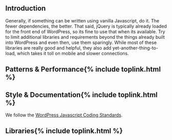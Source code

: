 
## Introduction

Generally, if something can be written using vanilla Javascript, do it. The fewer dependencies, the better. That said, jQuery is typically already loaded for the front end of WordPress, so its fine to use that when its available. Try to limit additional libraries and requirements beyond the things already built into WordPress and even then, use them sparingly. While most of these libraries are really good and helpful, they also add yet-another-thing-to-load, which takes it toll on mobile and slower connections.

<h2 id="patterns">Patterns & Performance{% include toplink.html %}</h2>

<h2 id="docs">Style & Documentation{% include toplink.html %}</h2>

We follow the [WordPress Javascript Coding Standards](https://make.wordpress.org/core/handbook/best-practices/coding-standards/javascript/).

<h2 id="libs">Libraries{% include toplink.html %}</h2>
